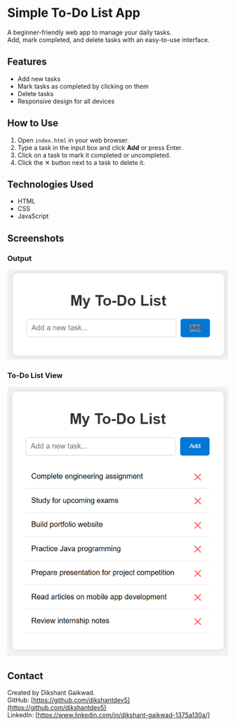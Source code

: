 # Simple To-Do List App

A beginner-friendly web app to manage your daily tasks.  
Add, mark completed, and delete tasks with an easy-to-use interface.

## Features

- Add new tasks  
- Mark tasks as completed by clicking on them  
- Delete tasks  
- Responsive design for all devices

## How to Use

1. Open `index.html` in your web browser.  
2. Type a task in the input box and click **Add** or press Enter.  
3. Click on a task to mark it completed or uncompleted.  
4. Click the ✕ button next to a task to delete it.

## Technologies Used

- HTML  
- CSS  
- JavaScript  

## Screenshots

### Output

![Output](Output.png)

### To-Do List View

![To-Do List](List%20TO%20DO.png)


## Contact

Created by Dikshant Gaikwad.  
GitHub: [https://github.com/dikshantdev5](https://github.com/dikshantdev5)  
LinkedIn: [https://www.linkedin.com/in/dikshant-gaikwad-1375a130a/]

